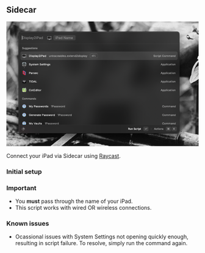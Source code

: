 ## Sidecar

![demo](img/demo.png)

Connect your iPad via Sidecar using [Raycast](http://raycast.com).


### Initial setup



### Important
- You **must** pass through the name of your iPad. 
- This script works with wired OR wireless connections. 

### Known issues

- Ocassional issues with System Settings not opening quickly enough, resulting in script failure. To resolve, simply run the command again. 


